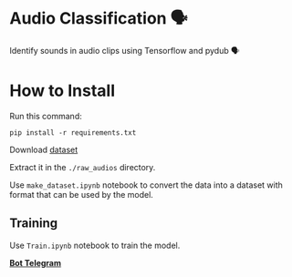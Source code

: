# Audio Classification  🗣
Identify sounds in audio clips using Tensorflow and pydub 🗣

# How to Install
Run this command:
```
pip install -r requirements.txt
```
Download [dataset](https://drive.google.com/drive/folders/1F29a-Y00TQ6gsm63rQGqaO9ahHC7KNDV?usp=sharing)

Extract it in the `./raw_audios` directory.

Use `make_dataset.ipynb` notebook to convert the data into a dataset with format that can be used by the model.

## Training

Use `Train.ipynb` notebook to train the model.

[**Bot Telegram**](t.me/Python_and_Ai_bot)
